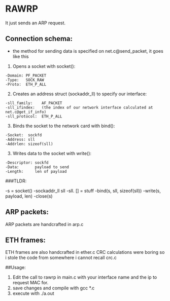 # RAWRP

It just sends an ARP request.

## Connection schema:
  - the method for sending data is specified on net.c@send_packet, it goes like this
  
  1. Opens a socket with socket():
 
    -Domain: PF_PACKET
    -Type:   SOCK_RAW
    -Proto:  ETH_P_ALL
    
  2. Creates an address struct (sockaddr_ll) to specify our interface:
  
    -sll_family:    AF_PACKET
    -sll_ifindex:   (the index of our network interface calculated at net.c@get_if_info)
    -sll_protocol:  ETH_P_ALL
    
  3. Binds the socket to the network card with bind():
  
    -Socket:  sockfd
    -Address: sll
    -Addrlen: sizeof(sll)
    
  3. Writes data to the socket with write():
  
    -Descriptor: sockfd
    -Data:       payload to send
    -Length:     len of payload
   
###TLDR:

   -s = socket()
   -sockaddr_ll sll
   -sll. [] = stuff
   -bind(s, sll, sizeof(sll))
   -write(s, payload, len)
   -close(s)
   
## ARP packets:

  ARP packets are handcrafted in arp.c
## ETH frames:

  ETH frames are also handcrafted in ether.c
  CRC calculations were boring so i stole the code from somewhere i cannot recall crc.c
  
##Usage:
  1. Edit the call to rawrp in main.c with your interface name and the ip to request MAC for.
  2. save changes and compile with gcc *.c
  3. execute with ./a.out

